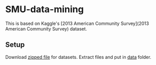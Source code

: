 # SMU-data-mining

This is based on Kaggle's [2013 American Community Survey](2013 American Community Survey) dataset.

## Setup

Download [zipped file](https://www.kaggle.com/census/2013-american-community-survey/downloads/2013-american-community-survey.zip) for datasets. Extract files and put in [data](data) folder.
